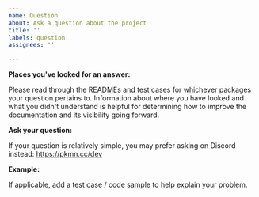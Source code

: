 ```yaml
---
name: Question
about: Ask a question about the project
title: ''
labels: question
assignees: ''

---
```


**Places you've looked for an answer:**

Please read through the READMEs and test cases for whichever packages your question pertains to.
Information about where you have looked and what you didn't understand is helpful for determining
how to improve the documentation and its visibility going forward.

**Ask your question:**

If your question is relatively simple, you may prefer asking on Discord instead: https://pkmn.cc/dev

**Example:**

If applicable, add a test case / code sample to help explain your problem.
